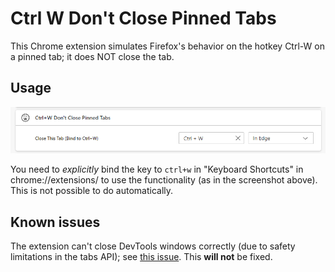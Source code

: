 # Ctrl W Don't Close Pinned Tabs

This Chrome extension simulates Firefox's behavior on the hotkey Ctrl-W on a pinned tab; it does NOT close the tab.

## Usage

![Usage example](screenshot.png)

You need to *explicitly* bind the key to `ctrl+w` in "Keyboard Shortcuts" in chrome://extensions/ to use the functionality (as in the screenshot above). This is not possible to do automatically.

## Known issues

The extension can't close DevTools windows correctly (due to safety limitations in the tabs API); see [this issue](https://github.com/EtaoinWu/smart-ctrl-w/issues/2). This **will not** be fixed.
